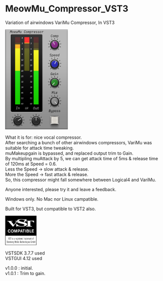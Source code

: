 # MeowMu_Compressor_VST3
Variation of airwindows VariMu Compressor, In VST3  

<img src="screenshot.png"  width="200"/>

What it is for: nice vocal compressor.  
After searching a bunch of other airwindows compressors, VariMu was suitable for attack time tweaking.  
muMakeupgain is bypassed, and replaced output trim to Gain.  
By multipling muAttack by 5, we can get attack time of 5ms & release time of 120ms at Speed = 0.6.  
Less the Speed -> slow attack & release.  
More the Speed -> fast attack & release.  
So, this compressor might fall somewhere between Logical4 and VariMu.  

Anyone interested, please try it and leave a feedback.  

Windows only. No Mac nor Linux campatible.  

Built for VST3, but compatible to VST2 also.

<img src="VST_Compatible_Logo_Steinberg_with_TM.png"  width="100"/>


VSTSDK 3.7.7 used  
VSTGUI 4.12 used  

v1.0.0 : initial.  
v1.0.1 : Trim to gain.  

